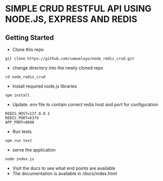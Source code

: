 # SIMPLE CRUD RESTFUL API USING NODE.JS, EXPRESS AND REDIS

## Getting Started

- Clone this repo
```
git clone https://github.com/samuelayo/node_redis_crud.git

```
- change directory into the newly cloned repo
```
cd node_redis_crud
```
- Install required node.js libraries
```
npm install
```
- Update .env file to contain correct redis host and port for configuration
```
REDIS_HOST=127.0.0.1
REDIS_PORT=6379
APP_PORT=8090
```
- Run tests

```
npm run test
```

- serve the application

```
node index.js 
```
- Visit the docs to see what end points are available 
- The documentation is available in /docs/index.html


